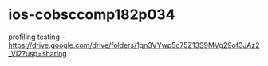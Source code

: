 # ios-cobsccomp182p034
profiling testing - https://drive.google.com/drive/folders/1gn3VYwp5c75Z13S9MVg29of3JAz2_VI2?usp=sharing
